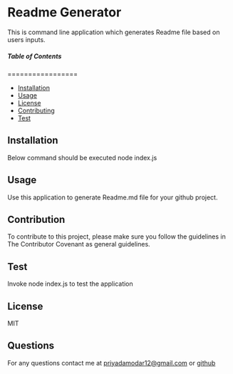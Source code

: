 # Readme Generator
This is command line application which  generates Readme file based on users inputs.
##### Table of Contents 
=================
* [Installation](#Installation)
* [Usage](#Usage)
* [License](#License)
* [Contributing](#Contributing)
* [Test](#Test)
## Installation
Below command should be executed node index.js
## Usage
Use this application to generate Readme.md file for your github project.
## Contribution
To contribute to this project, please make sure you follow the guidelines in The Contributor Covenant as general guidelines.
## Test
Invoke node index.js to test the application
## License
MIT
## Questions
For any questions contact me at priyadamodar12@gmail.com or [github](https://api.github.com/users/pkamble35)
